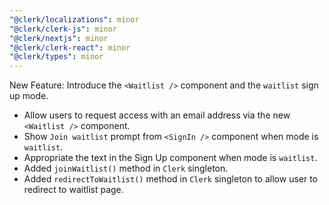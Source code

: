 ```yaml
---
"@clerk/localizations": minor
"@clerk/clerk-js": minor
"@clerk/nextjs": minor
"@clerk/clerk-react": minor
"@clerk/types": minor
---
```

New Feature: Introduce the `<Waitlist />` component and the `waitlist` sign up mode.

- Allow users to request access with an email address via the new `<Waitlist />` component.
- Show `Join waitlist` prompt from `<SignIn />` component when mode is `waitlist`.
- Appropriate the text in the Sign Up component when mode is `waitlist`.
- Added `joinWaitlist()` method in `Clerk` singleton.
- Added `redirectToWaitlist()` method in `Clerk` singleton to allow user to redirect to waitlist page.
